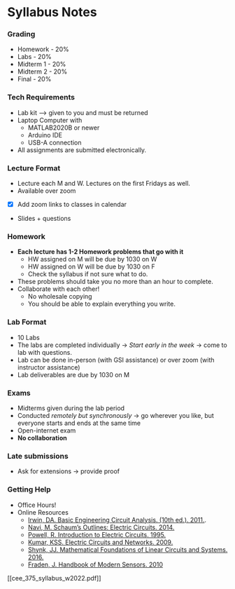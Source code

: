 # Syllabus Notes

### Grading
- Homework - 20%
- Labs - 20%
- Midterm 1 - 20%
- Midterm 2 - 20%
- Final - 20%

### Tech Requirements
- Lab kit --> given to you and must be returned
- Laptop Computer with
	- MATLAB2020B or newer
	- Arduino IDE
	- USB-A connection
- All assignments are submitted electronically. 

### Lecture Format
- Lecture each M and W. Lectures on the first Fridays as well. 
- Available over zoom
- [x] Add zoom links to classes in calendar
- Slides + questions

### Homework
- **Each lecture has 1-2 Homework problems that go with it**
	- HW assigned on M will be due by 1030 on W
	- HW assigned on W will be due by 1030 on F
	- Check the syllabus if not sure what to do. 
- These problems should take you no more than an hour to complete.
- Collaborate with each other! 
	- No wholesale copying
	- You should be able to explain everything you write. 

### Lab Format
- 10 Labs
- The labs are completed individually -> *Start early in the week* -> come to lab with questions.
- Lab can be done in-person (with GSI assistance) or over zoom (with instructor assistance)
- Lab deliverables are due by 1030 on M

### Exams
- Midterms given during the lab period
- Conducted *remotely but synchronously* -> go wherever you like, but everyone starts and ends at the same time
- Open-internet exam
- **No collaboration**

### Late submissions
- Ask for extensions -> provide proof

### Getting Help
- Office Hours!
- Online Resources
	- [Irwin, DA. Basic Engineering Circuit Analysis. (10th ed.). 2011.](https://search.lib.umich.edu/catalog/record/99187275216206381).
	- [Navi, M. Schaum’s Outlines: Electric Circuits. 2014.](https://search.lib.umich.edu/catalog/record/991873871408063814)
	- [Powell, R. Introduction to Electric Circuits. 1995.](https://search.lib.umich.edu/catalog/record/99187342555506381)
	- [Kumar, KSS. Electric Circuits and Networks. 2009.](https://search.lib.umich.edu/catalog/record/99187293008506381)
	- [Shynk, JJ. Mathematical Foundations of Linear Circuits and Systems. 2016.](https://search.lib.umich.edu/catalog/record/99187429235806381)
	- [Fraden, J. Handbook of Modern Sensors. 2010](https://search.lib.umich.edu/catalog/record/990169506880106381)

[[cee_375_syllabus_w2022.pdf]]